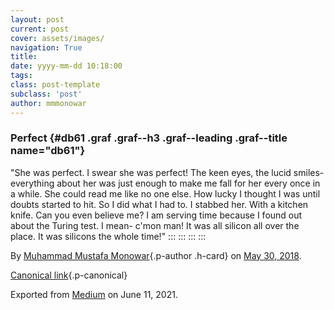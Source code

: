 ```yaml
---
layout: post
current: post
cover: assets/images/
navigation: True
title: 
date: yyyy-mm-dd 10:18:00
tags: 
class: post-template
subclass: 'post'
author: mmmonowar
---
```



### Perfect {#db61 .graf .graf--h3 .graf--leading .graf--title name="db61"}

"She was perfect. I swear she was perfect! The keen eyes, the lucid
smiles- everything about her was just enough to make me fall for her
every once in a while. She could read me like no one else. How lucky I
thought I was until doubts started to hit. So I did what I had to. I
stabbed her. With a kitchen knife. Can you even believe me? I am serving
time because I found out about the Turing test. I mean- c'mon man! It
was all silicon all over the place. It was silicons the whole time!"
:::
:::
:::
:::

By [Muhammad Mustafa Monowar](https://medium.com/@mmmonowar){.p-author
.h-card} on [May 30, 2018](https://medium.com/p/6005a09eb11d).

[Canonical
link](https://medium.com/@mmmonowar/perfect-6005a09eb11d){.p-canonical}

Exported from [Medium](https://medium.com) on June 11, 2021.
